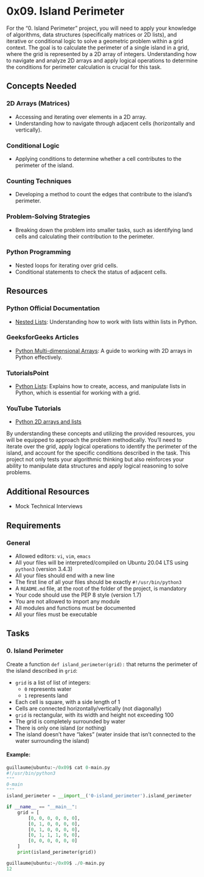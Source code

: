 # 0x09. Island Perimeter


For the “0. Island Perimeter” project, you will need to apply your knowledge of algorithms, data structures (specifically matrices or 2D lists), and iterative or conditional logic to solve a geometric problem within a grid context. The goal is to calculate the perimeter of a single island in a grid, where the grid is represented by a 2D array of integers. Understanding how to navigate and analyze 2D arrays and apply logical operations to determine the conditions for perimeter calculation is crucial for this task.

## Concepts Needed

### 2D Arrays (Matrices)
- Accessing and iterating over elements in a 2D array.
- Understanding how to navigate through adjacent cells (horizontally and vertically).

### Conditional Logic
- Applying conditions to determine whether a cell contributes to the perimeter of the island.

### Counting Techniques
- Developing a method to count the edges that contribute to the island’s perimeter.

### Problem-Solving Strategies
- Breaking down the problem into smaller tasks, such as identifying land cells and calculating their contribution to the perimeter.

### Python Programming
- Nested loops for iterating over grid cells.
- Conditional statements to check the status of adjacent cells.

## Resources

### Python Official Documentation
- [Nested Lists](https://docs.python.org/3/tutorial/datastructures.html#nested-list-comprehensions): Understanding how to work with lists within lists in Python.

### GeeksforGeeks Articles
- [Python Multi-dimensional Arrays](https://www.geeksforgeeks.org/python-using-2d-arrays-lists-the-right-way/): A guide to working with 2D arrays in Python effectively.

### TutorialsPoint
- [Python Lists](https://www.tutorialspoint.com/python/python_lists.htm): Explains how to create, access, and manipulate lists in Python, which is essential for working with a grid.

### YouTube Tutorials
- [Python 2D arrays and lists](https://www.youtube.com/results?search_query=python+2d+arrays+and+lists)

By understanding these concepts and utilizing the provided resources, you will be equipped to approach the problem methodically. You’ll need to iterate over the grid, apply logical operations to identify the perimeter of the island, and account for the specific conditions described in the task. This project not only tests your algorithmic thinking but also reinforces your ability to manipulate data structures and apply logical reasoning to solve problems.

## Additional Resources
- Mock Technical Interviews

## Requirements

### General
- Allowed editors: `vi`, `vim`, `emacs`
- All your files will be interpreted/compiled on Ubuntu 20.04 LTS using `python3` (version 3.4.3)
- All your files should end with a new line
- The first line of all your files should be exactly `#!/usr/bin/python3`
- A `README.md` file, at the root of the folder of the project, is mandatory
- Your code should use the PEP 8 style (version 1.7)
- You are not allowed to import any module
- All modules and functions must be documented
- All your files must be executable

## Tasks

### 0. Island Perimeter

Create a function `def island_perimeter(grid):` that returns the perimeter of the island described in `grid`:

- `grid` is a list of list of integers:
  - `0` represents water
  - `1` represents land
- Each cell is square, with a side length of 1
- Cells are connected horizontally/vertically (not diagonally)
- `grid` is rectangular, with its width and height not exceeding 100
- The grid is completely surrounded by water
- There is only one island (or nothing)
- The island doesn’t have “lakes” (water inside that isn’t connected to the water surrounding the island)

#### Example:
```python
guillaume@ubuntu:~/0x09$ cat 0-main.py
#!/usr/bin/python3
"""
0-main
"""
island_perimeter = __import__('0-island_perimeter').island_perimeter

if __name__ == "__main__":
    grid = [
        [0, 0, 0, 0, 0, 0],
        [0, 1, 0, 0, 0, 0],
        [0, 1, 0, 0, 0, 0],
        [0, 1, 1, 1, 0, 0],
        [0, 0, 0, 0, 0, 0]
    ]
    print(island_perimeter(grid))

guillaume@ubuntu:~/0x09$ ./0-main.py
12
